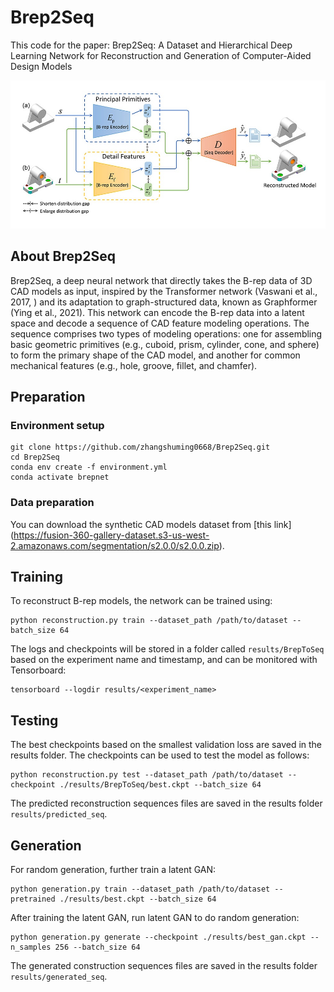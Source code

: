 # Brep2Seq

This code for the paper: Brep2Seq: A Dataset and Hierarchical Deep Learning Network for Reconstruction and Generation of Computer-Aided Design Models

![The hierarchical network architecture of Brep2Seq](docs/img/network_architecture.jpg)

## About Brep2Seq

Brep2Seq, a deep neural network that directly takes the B-rep data of 3D CAD models as input, inspired by the Transformer network (Vaswani et al., 2017, ) and its adaptation to graph-structured data, known as Graphformer (Ying et al., 2021). This network can encode the B-rep data into a latent space and decode a sequence of CAD feature modeling operations. The sequence comprises two types of modeling operations: one for assembling basic geometric primitives (e.g., cuboid, prism, cylinder, cone, and sphere) to form the primary shape of the CAD model, and another for common mechanical features (e.g., hole, groove, fillet, and chamfer). 

## Preparation

### Environment setup

```
git clone https://github.com/zhangshuming0668/Brep2Seq.git
cd Brep2Seq
conda env create -f environment.yml
conda activate brepnet
```

### Data preparation

You can download the synthetic CAD models dataset from [this link] (https://fusion-360-gallery-dataset.s3-us-west-2.amazonaws.com/segmentation/s2.0.0/s2.0.0.zip).

## Training

To reconstruct B-rep models, the network can be trained using:
```
python reconstruction.py train --dataset_path /path/to/dataset --batch_size 64
```

The logs and checkpoints will be stored in a folder called `results/BrepToSeq` based on the experiment name and timestamp, and can be monitored with Tensorboard:

```
tensorboard --logdir results/<experiment_name>
```

## Testing

The best checkpoints based on the smallest validation loss are saved in the results folder. The checkpoints can be used to test the model as follows:

```
python reconstruction.py test --dataset_path /path/to/dataset --checkpoint ./results/BrepToSeq/best.ckpt --batch_size 64
```

The predicted reconstruction sequences files are saved in the results folder `results/predicted_seq`.

## Generation

For random generation, further train a latent GAN:

```
python generation.py train --dataset_path /path/to/dataset --pretrained ./results/best.ckpt --batch_size 64 
```

After training the latent GAN, run latent GAN to do random generation:

```
python generation.py generate --checkpoint ./results/best_gan.ckpt --n_samples 256 --batch_size 64 
```
The generated construction sequences files are saved in the results folder `results/generated_seq`.
